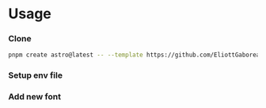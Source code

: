 # Usage


### Clone

```sh
pnpm create astro@latest -- --template https://github.com/EliottGaboreau/astro-template
```

### Setup env file


### Add new font
